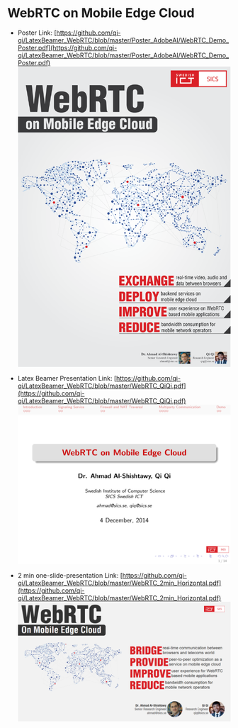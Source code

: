 WebRTC on Mobile Edge Cloud
==================

- Poster Link: [https://github.com/qi-qi/LatexBeamer_WebRTC/blob/master/Poster_AdobeAI/WebRTC_Demo_Poster.pdf](https://github.com/qi-qi/LatexBeamer_WebRTC/blob/master/Poster_AdobeAI/WebRTC_Demo_Poster.pdf) 
![](https://raw.githubusercontent.com/qi-qi/LatexBeamer_WebRTC/master/Poster_AdobeAI/WebRTC_Demo_Poster.png) 

- Latex Beamer Presentation Link: [https://github.com/qi-qi/LatexBeamer_WebRTC/blob/master/WebRTC_QiQi.pdf](https://github.com/qi-qi/LatexBeamer_WebRTC/blob/master/WebRTC_QiQi.pdf) 
![](https://raw.githubusercontent.com/qi-qi/LatexBeamer_WebRTC/master/Presentation.png) 

- 2 min one-slide-presentation Link: [https://github.com/qi-qi/LatexBeamer_WebRTC/blob/master/WebRTC_2min_Horizontal.pdf](https://github.com/qi-qi/LatexBeamer_WebRTC/blob/master/WebRTC_2min_Horizontal.pdf) 
![](https://raw.githubusercontent.com/qi-qi/LatexBeamer_WebRTC/master/figs/WebRTC_2min_Horizontal.png)
